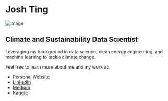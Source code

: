 # Josh Ting

![Image](https://joshtingcom.files.wordpress.com/2021/12/dscf8555-2.jpg?w=1920&h=&zoom=2)

## Climate and Sustainability Data Scientist

Leveraging my background in data science, clean energy engineering, and machine learning to tackle climate change.

Feel free to learn more about me and my work at:
* [Personal Website](https://joshting.com/)
* [LinkedIn](https://www.linkedin.com/in/justjoshtings)
* [Medium](http://joshting.medium.com/)
* [Kaggle](https://www.kaggle.com/justjoshtings)




<!---
justjoshtings/justjoshtings is a ✨ special ✨ repository because its `README.md` (this file) appears on your GitHub profile.
You can click the Preview link to take a look at your changes.
--->

